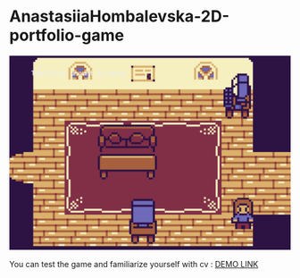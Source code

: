 # AnastasiiaHombalevska-2D-portfolio-game

![A screenshot of the project](./developerportfolio.png)

You can test the game and familiarize yourself with cv : [DEMO LINK](https://anastasiiahombalevska.github.io/AnastasiiaHombalevska-2D-portfolio-game/)